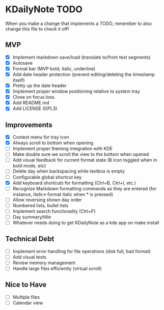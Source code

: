 # KDailyNote TODO

When you make a change that implements a TODO, remember to also change this file to check it off!

## MVP
- [x] Implement markdown save/load (translate to/from text segments)
- [x] Autosave
- [x] Format bar (MVP bold, italic, underline)
- [x] Add date header protection (prevent editing/deleting the timestamp itself)
- [x] Pretty up the date header
- [x] Implement proper window positioning relative to system tray
- [x] Close on focus loss.
- [x] Add README.md
- [x] Add LICENSE (GPL3)

## Improvements
- [x] Context menu for tray icon
- [x] Always scroll to bottom when opening
- [ ] Implement proper theming integration with KDE
- [ ] Make double sure we scroll the view to the bottom when opened
- [ ] Add visual feedback for current format state (B icon toggled when in bold mode, etc)
- [ ] Delete day when backspacing while textbox is empty
- [ ] Configurable global shortcut key
- [x] Add keyboard shortcuts for formatting (Ctrl+B, Ctrl+I, etc.)
- [ ] Recognize Markdown formatting commands as they are entered
    (for instance, *italic*<-format italic when * is pressed)
- [ ] Allow reversing shown day order
- [ ] Numbered lists, bullet lists
- [ ] Implement search functionality (Ctrl+F)
- [ ] Day summary/title
- [ ] Whatever needs doing to get KDailyNote as a kde app on make install

## Technical Debt
- [ ] Implement error handling for file operations (disk full, bad format)
- [ ] Add visual tests
- [ ] Review memory management
- [ ] Handle large files efficiently (virtual scroll)

## Nice to Have
- [ ] Multiple files
- [ ] Calendar view
